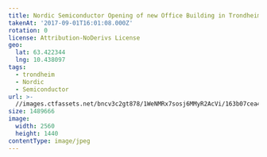```yaml
---
title: Nordic Semiconductor Opening of new Office Building in Trondheim
takenAt: '2017-09-01T16:01:08.000Z'
rotation: 0
license: Attribution-NoDerivs License
geo:
  lat: 63.422344
  lng: 10.438097
tags:
  - trondheim
  - Nordic
  - Semiconductor
url: >-
  //images.ctfassets.net/bncv3c2gt878/1WeNMRx7sosj6MMyR2AcVi/163b07cea4e1f445074a6ccda4cf1add/nordic-semiconductor-opening-of-new-office-building-in-trondheim_36865498741_o
size: 1489666
image:
  width: 2560
  height: 1440
contentType: image/jpeg
---
```


